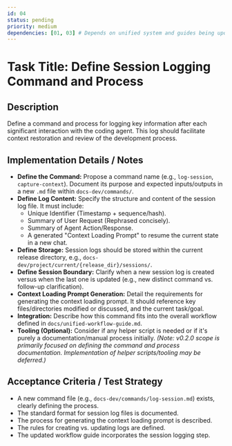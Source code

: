 ```yaml
---
id: 04
status: pending
priority: medium
dependencies: [01, 03] # Depends on unified system and guides being updated
---
```


# Task Title: Define Session Logging Command and Process

## Description
Define a command and process for logging key information after each significant interaction with the coding agent. This log should facilitate context restoration and review of the development process.

## Implementation Details / Notes
- **Define the Command:** Propose a command name (e.g., `log-session`, `capture-context`). Document its purpose and expected inputs/outputs in a new `.md` file within `docs-dev/commands/`.
- **Define Log Content:** Specify the structure and content of the session log file. It must include:
    - Unique Identifier (Timestamp + sequence/hash).
    - Summary of User Request (Rephrased concisely).
    - Summary of Agent Action/Response.
    - A generated "Context Loading Prompt" to resume the current state in a new chat.
- **Define Storage:** Session logs should be stored within the current release directory, e.g., `docs-dev/project/current/{release_dir}/sessions/`.
- **Define Session Boundary:** Clarify when a new session log is created versus when the last one is updated (e.g., new distinct command vs. follow-up clarification).
- **Context Loading Prompt Generation:** Detail the requirements for generating the context loading prompt. It should reference key files/directories modified or discussed, and the current task/goal.
- **Integration:** Describe how this command fits into the overall workflow defined in `docs/unified-workflow-guide.md`.
- **Tooling (Optional):** Consider if any helper script is needed or if it's purely a documentation/manual process initially.
*(Note: v0.2.0 scope is primarily focused on defining the command and process documentation. Implementation of helper scripts/tooling may be deferred.)*

## Acceptance Criteria / Test Strategy
- A new command file (e.g., `docs-dev/commands/log-session.md`) exists, clearly defining the process.
- The standard format for session log files is documented.
- The process for generating the context loading prompt is described.
- The rules for creating vs. updating logs are defined.
- The updated workflow guide incorporates the session logging step.

